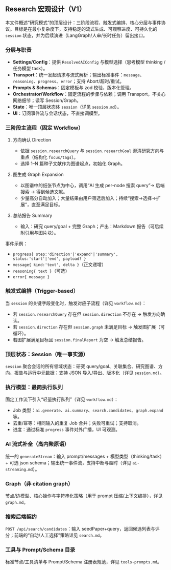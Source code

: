 ## Research 宏观设计（V1）

本文件概述“研究模式”的顶层设计：三阶段流程、触发式编排、核心分层与事件协议。目标是在最小复杂度下，支持稳定的流式生成、可观察进度、可持久化的 `session` 状态，并为后续演进（LangGraph/人审/长时任务）留出接口。

### 分层与职责
- **Settings/Config**：提供 `ResolvedAIConfig` 与模型选择（思考模型 thinking / 任务模型 task）。
- **Transport**：统一发起请求与流式解析；输出标准事件：`message`、`reasoning`、`progress`、`error`；支持 Abort/超时/重试。
- **Prompts & Schemas**：固定模板与 zod 校验，版本化管理。
- **Orchestrator/Workflow**：固定流程的步骤与依赖；调用 Transport，不关心网络细节；读写 Session/Graph。
- **State**：唯一顶层状态体 `session`（详见 `session.md`）。
- **UI**：订阅事件流与会话状态，不直接调模型。

### 三阶段主流程（固定 Workflow）
1) 方向确认 Direction
   - 依据 `session.researchQuery` 与 `session.researchGoal` 澄清研究方向与重点（结构化 `focus/tags`）。
   - 选择 1–N 篇种子文献作为图谱起点，初始化 Graph。

2) 图生成 Graph Expansion
   - 以图谱中的纸张节点为中心，调用“AI 生成 per-node 搜索 query”→ 后端搜索 → 得到候选文献。
   - 少量高分自动加入；大量结果由用户筛选后加入；持续“搜索→选择→扩展”，直至满足目标。

3) 总结报告 Summary
   - 输入：研究 query/goal + 完整 Graph；产出：Markdown 报告（可后续附引用与图片块）。

事件示例：
- `progress{ step:'direction'|'expand'|'summary', status:'start'|'end', payload? }`
- `message{ kind:'text', delta }`（正文递增）
- `reasoning{ text }`（可选）
- `error{ message }`

### 触发式编排（Trigger-based）
当 `session` 的关键字段变化时，触发对应子流程（详见 `workflow.md`）：
- 若 `session.researchQuery` 存在但 `session.direction` 不存在 → 触发方向确认。
- 若 `session.direction` 存在但 `session.graph` 未满足目标 → 触发图扩展（可循环）。
- 若图扩展满足目标且 `session.finalReport` 为空 → 触发总结报告。

### 顶层状态：Session（唯一事实源）
`session` 聚合会话的所有领域状态：研究 query/goal、关联集合、研究图谱、方向、报告与运行中元数据；支持 JSON 导入/导出、版本化（详见 `session.md`）。

### 执行模型：最简执行队列
固定工作流下引入“轻量执行队列”（详见 `workflow.md`）：
- Job 类型：`ai.generate`、`ai.summary`、`search.candidates`、`graph.expand` 等。
- 去重/幂等：相同输入的重复 Job 合并；失败可重试；支持取消。
- 进度：通过标准 `progress` 事件对外广播，UI 可观测。

### AI 流式补全（高内聚原语）
统一的 `generateStream`：输入 prompt/messages + 模型类型（thinking/task）+ 可选 json schema；输出统一事件流，支持中断与超时（详见 `ai-streaming.md`）。

### Graph（非 citation graph）
节点/边模型、核心操作与字符串化策略（用于 prompt 压缩/上下文编排），详见 `graph.md`。

### 搜索后端契约
`POST /api/search/candidates`：输入 seedPaper+query，返回候选列表与评分；前端的“自动/人工选择”策略详见 `search.md`。

### 工具与 Prompt/Schema 目录
标准节点/工具清单与 Prompt/Schema 注册表规范，详见 `tools-prompts.md`。



